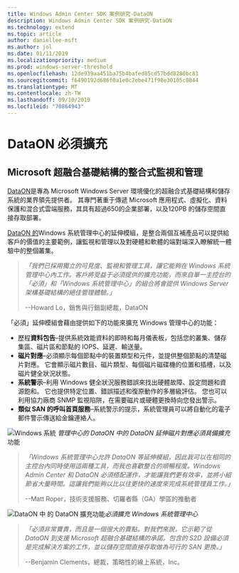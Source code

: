 ```yaml
---
title: Windows Admin Center SDK 案例研究-DataON
description: Windows Admin Center SDK 案例研究-DataON
ms.technology: extend
ms.topic: article
author: daniellee-msft
ms.author: jol
ms.date: 01/11/2019
ms.localizationpriority: medium
ms.prod: windows-server-threshold
ms.openlocfilehash: 12de939aa451ba75b4bafed85cd57bdd8280bc81
ms.sourcegitcommit: f6490192d686f0a1e0c2ebe471f98e30105c0844
ms.translationtype: MT
ms.contentlocale: zh-TW
ms.lasthandoff: 09/10/2019
ms.locfileid: "70864943"
---
```

# <a name="dataon-must-extension"></a>DataON 必須擴充

## <a name="integrated-monitoring-and-management-for-microsoft-hyper-converged-infrastructure"></a>Microsoft 超融合基礎結構的整合式監視和管理

[DataON](http://www.dataonstorage.com/)是專為 Microsoft Windows Server 環境優化的超融合式基礎結構和儲存系統的業界領先提供者。 其專門著重于傳遞 Microsoft 應用程式、虛擬化、資料保護和混合式雲端服務，其具有超過650的企業部署，以及120PB 的儲存空間直接存取部署。

[DataON 的](http://www.dataonstorage.com/must)Windows 系統管理中心的延伸模組，是整合兩個互補產品可以提供給客戶的價值的主要範例，讓監視和管理以及對硬體和軟體的端對端深入瞭解統一體驗中的整個叢集。

> <cite>「我們已採用獨立的可見度、監視和管理工具，讓它能夠在 Windows 系統管理中心內工作。客戶將受益于必須提供的擴充功能，而來自單一主控台的「必須」和「Windows 系統管理中心」的組合將會提供 Windows Server 架構基礎結構的絕佳管理體驗。」</cite>
>
> --Howard Lo，銷售與行銷副總裁，DataON

「必須」延伸模組會藉由提供如下的功能來擴充 Windows 管理中心的功能：
- 歷程**資料包告**–提供系統效能資料的即時和每月儀表板，包括您的叢集、儲存集區、磁片區和節點的 IOPS、延遲、輸送量。
- **磁片對應**–必須顯示每個節點中的裝置類型和元件，並提供整個節點的清楚磁片對應。 它會顯示磁片數目、磁片類型、每個磁片磁碟機的位置和插槽，以及磁片健全狀況狀態。
- **系統警示**–利用 Windows 健全狀況服務錯誤來找出硬體故障、設定問題和資源飽和。 它也提供特定位置、錯誤描述和復原動作的多層級評估。 您也可以利用協力廠商 SNMP 監視陷阱，在需要磁片或硬體更換時向您發出警示。
- **類似 SAN 的呼叫首頁服務**–系統警示的提示，系統管理員可以將自動化的電子郵件警示傳送給金鑰連絡人。

![Windows 系統](../../media/extend-case-study-dataon/dataon-1.png)
*管理中心的 DataON 中的 DataON 延伸磁片對應必須具備擴充*功能

> <cite>「Windows 系統管理中心允許 DataON 等延伸模組，因此我可以在相同的主控台內同時使用這兩種工具，而我也喜歡整合的順暢程度。Windows Admin Center 和 DataON 必須搭配運作，才能讓我們更有效率，並將小組節省大量時間。這讓我們能夠以比以往更快的速度來完成系統管理員工作。」</cite>
>
> --Matt Roper，技術支援服務、切羅者縣（GA）學區的推動者

![DataON 中](../../media/extend-case-study-dataon/dataon-2.png)
的 DataON 擴充功能*必須擴充 Windows 系統管理中心*

> <cite>「必須非常寶貴，而且是一個很大的賣點。對我們來說，它示範了從 DataON 到支援 Microsoft 超融合基礎結構的承諾。包含的 S2D 設備必須是完成解決方案的工作，並以儲存空間直接存取做為可行的 SAN 更換。」</cite>
>
> --Benjamin Clements，總裁，策略性的線上系統，Inc。